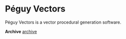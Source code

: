 # Péguy Vectors
Péguy Vectors is a vector procedural generation software.

**Archive** [archive](https://drive.google.com/file/d/1AiK9G1mfJJOodrQG_KAuOIFLGjMnpPHG/view?usp=sharing) </br>
